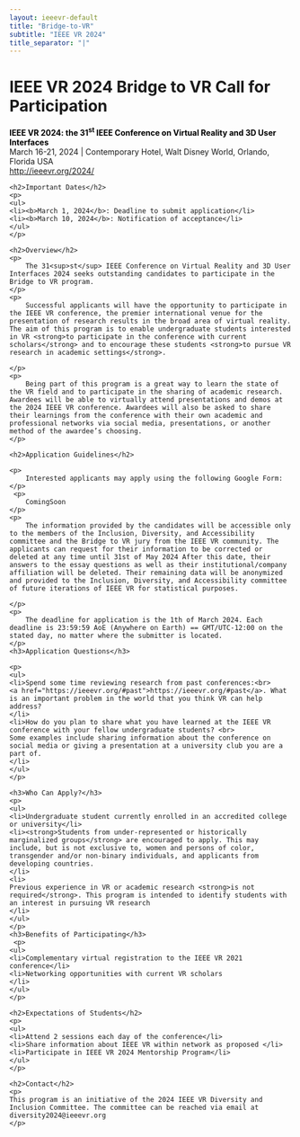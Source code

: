 ```yaml
---
layout: ieeevr-default
title: "Bridge-to-VR"
subtitle: "IEEE VR 2024"
title_separator: "|"
---
```


<!-- NAO ESTA NO MENUBAR -->
<div>
    <h1 id="Bridge-to-VR">IEEE VR 2024 Bridge to VR Call for Participation</h1>
    <p>
    <strong style="color: black">IEEE VR 2024: the 31<sup>st</sup> IEEE Conference on Virtual Reality and 3D User Interfaces</strong>
    <br /> 
    March 16-21, 2024 | Contemporary Hotel, Walt Disney World, Orlando, Florida USA
    <br />
    <a href="http://ieeevr.org/2024/">http://ieeevr.org/2024/</a>
    </p>

    <h2>Important Dates</h2>
    <p>
    <ul>
    <li><b>March 1, 2024</b>: Deadline to submit application</li>
    <li><b>March 10, 2024</b>: Notification of acceptance</li>
    </ul>
    </p>
    
    <h2>Overview</h2>
    <p>
        The 31<sup>st</sup> IEEE Conference on Virtual Reality and 3D User Interfaces 2024 seeks outstanding candidates to participate in the Bridge to VR program. 
    </p>
    <p> 
        Successful applicants will have the opportunity to participate in the IEEE VR conference, the premier international venue for the presentation of research results in the broad area of virtual reality. The aim of this program is to enable undergraduate students interested in VR <strong>to participate in the conference with current scholars</strong> and to encourage these students <strong>to pursue VR research in academic settings</strong>. 

    </p>
    <p>
        Being part of this program is a great way to learn the state of the VR field and to participate in the sharing of academic research. Awardees will be able to virtually attend presentations and demos at the 2024 IEEE VR conference. Awardees will also be asked to share their learnings from the conference with their own academic and professional networks via social media, presentations, or another method of the awardee’s choosing. 
    </p>

    <h2>Application Guidelines</h2>

    <p>
        Interested applicants may apply using the following Google Form:
    </p>
     <p>
        ComingSoon
    </p>
    <p>
        The information provided by the candidates will be accessible only to the members of the Inclusion, Diversity, and Accessibility committee and the Bridge to VR jury from the IEEE VR community. The applicants can request for their information to be corrected or deleted at any time until 31st of May 2024 After this date, their answers to the essay questions as well as their institutional/company affiliation will be deleted. Their remaining data will be anonymized and provided to the Inclusion, Diversity, and Accessibility committee of future iterations of IEEE VR for statistical purposes.

    </p>
    <p>
        The deadline for application is the 1th of March 2024. Each deadline is 23:59:59 AoE (Anywhere on Earth) == GMT/UTC-12:00 on the stated day, no matter where the submitter is located.
    </p>
    <h3>Application Questions</h3>

    <p>
    <ul>
    <li>Spend some time reviewing research from past conferences:<br>
    <a href="https://ieeevr.org/#past">https://ieeevr.org/#past</a>. What is an important problem in the world that you think VR can help address?
    </li>
    <li>How do you plan to share what you have learned at the IEEE VR conference with your fellow undergraduate students? <br>
    Some examples include sharing information about the conference on social media or giving a presentation at a university club you are a part of.
    </li>
    </ul>
    </p>

    <h3>Who Can Apply?</h3>
    <p>
    <ul>
    <li>Undergraduate student currently enrolled in an accredited college or university</li>
    <li><strong>Students from under-represented or historically marginalized groups</strong> are encouraged to apply. This may include, but is not exclusive to, women and persons of color, transgender and/or non-binary individuals, and applicants from developing countries.
    </li>
    <li>
    Previous experience in VR or academic research <strong>is not required</strong>. This program is intended to identify students with an interest in pursuing VR research 
    </li>
    </ul>
    </p>
    <h3>Benefits of Participating</h3>
     <p>
    <ul>
    <li>Complementary virtual registration to the IEEE VR 2021 conference</li>
    <li>Networking opportunities with current VR scholars
    </li>
    </ul>
    </p>

    <h2>Expectations of Students</h2>
    <p>
    <ul>
    <li>Attend 2 sessions each day of the conference</li>
    <li>Share information about IEEE VR within network as proposed </li>
    <li>Participate in IEEE VR 2024 Mentorship Program</li>
    </ul>
    </p>

    <h2>Contact</h2>
    <p>
    This program is an initiative of the 2024 IEEE VR Diversity and Inclusion Committee. The committee can be reached via email at diversity2024@ieeevr.org
    </p>
</div>